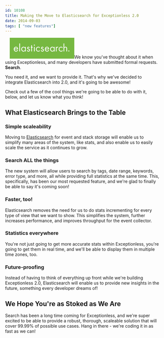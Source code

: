 ```yaml
---
id: 10108
title: Making the Move to Elasticsearch for Exceptionless 2.0
date: 2014-09-03
tags: [ "new features"]
---
```

<img loading="lazy" class="alignright size-full wp-image-10110" style="margin-left: 15px;" src="/assets/Screenshot-2014-09-03-15.03.16.png" alt="Screenshot 2014-09-03 15.03.16" width="211" height="68" data-id="10110" />We know you've thought about it when using Exceptionless, and many developers have submitted formal requests. **Search**.

You need it, and we want to provide it. That's why we've decided to integrate Elasticsearch into 2.0, and it's going to be awesome!

Check out a few of the cool things we're going to be able to do with it, below, and let us know what you think!<!--more-->

## What Elasticsearch Brings to the Table

### Simple scaleability

Moving to <a title="Elasticsearch" href="http://www.elasticsearch.org/" target="_blank">Elasticsearch</a> for event and stack storage will enable us to simplify many areas of the system, like stats, and also enable us to easily scale the service as it continues to grow.

### Search ALL the things

The new system will allow users to search by tags, date range, keywords, error type, and more, all while providing full statistics at the same time. This, specifically, has been our most requested feature, and we're glad to finally be able to say it's coming soon!

### Faster, too!

Elasticsearch removes the need for us to do stats incrementing for every type of view that we want to show. This simplifies the system, further increases performance, and improves throughput for the event collector.

### Statistics everywhere

You're not just going to get more accurate stats within Exceptionless, you're going to get them in real time, and we'll be able to display them in multiple time zones, too.

### Future-proofing

Instead of having to think of everything up front while we're building Exceptionless 2.0, Elasticsearch will enable us to provide new insights in the future, something every developer dreams of!

## We Hope You're as Stoked as We Are

Search has been a long time coming for Exceptionless, and we're super excited to be able to provide a robust, thorough, scaleable solution that will cover 99.99% of possible use cases. Hang in there - we're coding it in as fast as we can!
